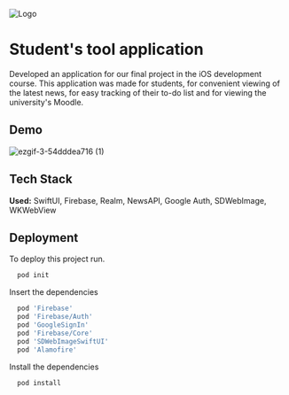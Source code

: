 
![Logo](https://i.postimg.cc/4NytPFPB/students.png)


# Student's tool application

Developed an application for our final project in the iOS development course. This application was made for students, for convenient viewing of the latest news, for easy tracking of their to-do list and for viewing the university's Moodle.

## Demo
![ezgif-3-54dddea716 (1)](https://user-images.githubusercontent.com/75177898/184505777-8b452d62-4bd0-4ff6-bb99-bfad7733fe64.gif)


## Tech Stack

**Used:** SwiftUI, Firebase, Realm, NewsAPI, Google Auth, SDWebImage, WKWebView


## Deployment

To deploy this project run.

```bash
  pod init
```
Insert the dependencies
```bash
  pod 'Firebase'
  pod 'Firebase/Auth'
  pod 'GoogleSignIn'
  pod 'Firebase/Core' 
  pod 'SDWebImageSwiftUI'
  pod 'Alamofire'
```

Install the dependencies
```bash
  pod install
```


